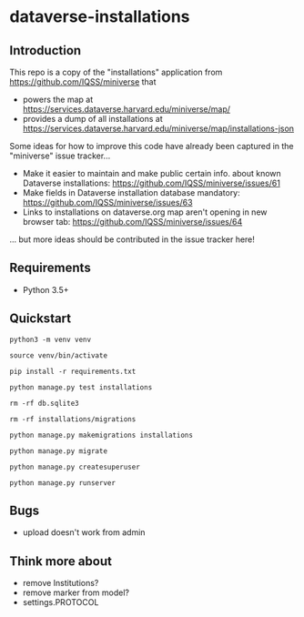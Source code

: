 # dataverse-installations

## Introduction

This repo is a copy of the "installations" application from https://github.com/IQSS/miniverse that

- powers the map at https://services.dataverse.harvard.edu/miniverse/map/
- provides a dump of all installations at https://services.dataverse.harvard.edu/miniverse/map/installations-json

Some ideas for how to improve this code have already been captured in the "miniverse" issue tracker...

- Make it easier to maintain and make public certain info. about known Dataverse installations: https://github.com/IQSS/miniverse/issues/61
- Make fields in Dataverse installation database mandatory: https://github.com/IQSS/miniverse/issues/63
- Links to installations on dataverse.org map aren't opening in new browser tab: https://github.com/IQSS/miniverse/issues/64

... but more ideas should be contributed in the issue tracker here!

## Requirements

- Python 3.5+

## Quickstart

    python3 -m venv venv

    source venv/bin/activate

    pip install -r requirements.txt

    python manage.py test installations

    rm -rf db.sqlite3

    rm -rf installations/migrations

    python manage.py makemigrations installations

    python manage.py migrate

    python manage.py createsuperuser

    python manage.py runserver

## Bugs

- upload doesn't work from admin

## Think more about

- remove Institutions?
- remove marker from model?
- settings.PROTOCOL
